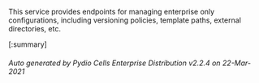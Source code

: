 






This service provides endpoints for managing enterprise only configurations, including versioning policies, template paths, external directories, etc.

[:summary]

###### Auto generated by Pydio Cells Enterprise Distribution v2.2.4 on 22-Mar-2021
